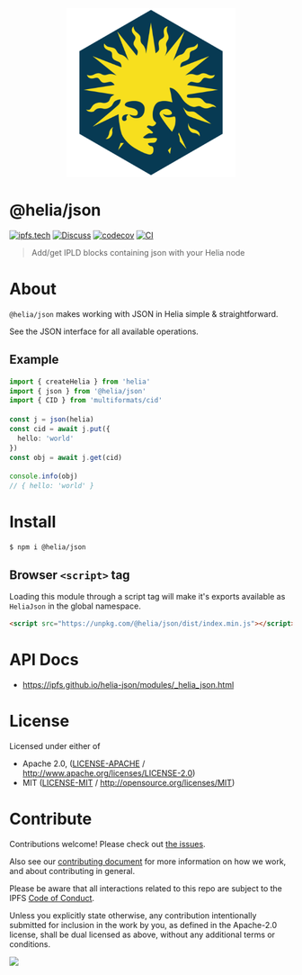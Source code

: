 <p align="center">
  <a href="https://github.com/ipfs/helia" title="Helia">
    <img src="https://raw.githubusercontent.com/ipfs/helia/main/assets/helia.png" alt="Helia logo" width="300" />
  </a>
</p>

# @helia/json

[![ipfs.tech](https://img.shields.io/badge/project-IPFS-blue.svg?style=flat-square)](https://ipfs.tech)
[![Discuss](https://img.shields.io/discourse/https/discuss.ipfs.tech/posts.svg?style=flat-square)](https://discuss.ipfs.tech)
[![codecov](https://img.shields.io/codecov/c/github/ipfs/helia-json.svg?style=flat-square)](https://codecov.io/gh/ipfs/helia-json)
[![CI](https://img.shields.io/github/actions/workflow/status/ipfs/helia-json/js-test-and-release.yml?branch=main\&style=flat-square)](https://github.com/ipfs/helia-json/actions/workflows/js-test-and-release.yml?query=branch%3Amain)

> Add/get IPLD blocks containing json with your Helia node

# About

`@helia/json` makes working with JSON in Helia simple & straightforward.

See the JSON interface for all available operations.

## Example

```typescript
import { createHelia } from 'helia'
import { json } from '@helia/json'
import { CID } from 'multiformats/cid'

const j = json(helia)
const cid = await j.put({
  hello: 'world'
})
const obj = await j.get(cid)

console.info(obj)
// { hello: 'world' }
```

# Install

```console
$ npm i @helia/json
```

## Browser `<script>` tag

Loading this module through a script tag will make it's exports available as `HeliaJson` in the global namespace.

```html
<script src="https://unpkg.com/@helia/json/dist/index.min.js"></script>
```

# API Docs

- <https://ipfs.github.io/helia-json/modules/_helia_json.html>

# License

Licensed under either of

- Apache 2.0, ([LICENSE-APACHE](LICENSE-APACHE) / <http://www.apache.org/licenses/LICENSE-2.0>)
- MIT ([LICENSE-MIT](LICENSE-MIT) / <http://opensource.org/licenses/MIT>)

# Contribute

Contributions welcome! Please check out [the issues](https://github.com/ipfs/helia-json/issues).

Also see our [contributing document](https://github.com/ipfs/community/blob/master/CONTRIBUTING_JS.md) for more information on how we work, and about contributing in general.

Please be aware that all interactions related to this repo are subject to the IPFS [Code of Conduct](https://github.com/ipfs/community/blob/master/code-of-conduct.md).

Unless you explicitly state otherwise, any contribution intentionally submitted for inclusion in the work by you, as defined in the Apache-2.0 license, shall be dual licensed as above, without any additional terms or conditions.

[![](https://cdn.rawgit.com/jbenet/contribute-ipfs-gif/master/img/contribute.gif)](https://github.com/ipfs/community/blob/master/CONTRIBUTING.md)
